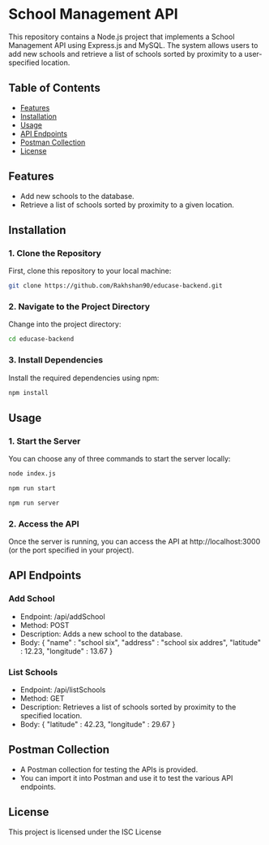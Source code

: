 # School Management API

This repository contains a Node.js project that implements a School Management API using Express.js and MySQL. The system allows users to add new schools and retrieve a list of schools sorted by proximity to a user-specified location.

## Table of Contents
- [Features](#features)
- [Installation](#installation)
- [Usage](#usage)
- [API Endpoints](#api-endpoints)
- [Postman Collection](#postman-collection)
- [License](#license)

## Features
- Add new schools to the database.
- Retrieve a list of schools sorted by proximity to a given location.

## Installation

### 1. Clone the Repository
First, clone this repository to your local machine:

```bash
git clone https://github.com/Rakhshan90/educase-backend.git
```
### 2. Navigate to the Project Directory
Change into the project directory:

```bash
cd educase-backend
```

### 3. Install Dependencies
Install the required dependencies using npm:

```bash
npm install
```

## Usage

### 1. Start the Server
You can choose any of three commands to start the server locally:

```bash
node index.js

npm run start

npm run server
```

### 2. Access the API
Once the server is running, you can access the API at http://localhost:3000 (or the port specified in your project).

## API Endpoints

### Add School

- Endpoint: /api/addSchool
- Method: POST
- Description: Adds a new school to the database.
- Body: {
    "name" : "school six",
    "address" : "school six addres",
    "latitude" : 12.23,
    "longitude" : 13.67 }

### List Schools

- Endpoint: /api/listSchools
- Method: GET
- Description: Retrieves a list of schools sorted by proximity to the specified location.
- Body: {
    "latitude" : 42.23,
    "longitude" : 29.67 }


## Postman Collection

- A Postman collection for testing the APIs is provided. 
- You can import it into Postman and use it to test the various API endpoints.

## License

This project is licensed under the ISC License

